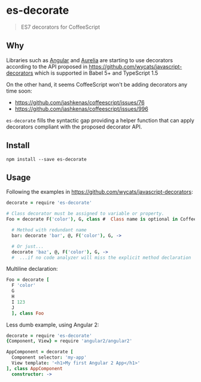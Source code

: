 # es-decorate

> ES7 decorators for CoffeeScript

## Why

Libraries such as
[Angular](https://angular.io/docs/js/latest/api/annotations/)
and
[Aurelia](http://eisenbergeffect.bluespire.com/aurelia-update-with-decorators-ie9-and-more/)
are starting to use decorators according to the API proposed in
https://github.com/wycats/javascript-decorators
which is supported in Babel 5+ and TypeScript 1.5

On the other hand, it seems CoffeeScript
won't be adding decorators any time soon:
- https://github.com/jashkenas/coffeescript/issues/76
- https://github.com/jashkenas/coffeescript/issues/996

`es-decorate` fills the syntactic gap providing a
helper function that can apply decorators compliant
with the proposed decorator API.

## Install

    npm install --save es-decorate

## Usage

Following the examples in https://github.com/wycats/javascript-decorators:

``` coffeescript
decorate = require 'es-decorate'

# Class decorator must be assigned to variable or property.
Foo = decorate F('color'), G, class #  Class name is optional in CoffeeScript

  # Method with redundant name
  bar: decorate 'bar', @, F('color'), G, ->

  # Or just...
  decorate 'baz', @, F('color'), G, ->
  #  ...if no code analyzer will miss the explicit method declaration
```

Multiline declaration:

``` coffeescript
Foo = decorate [
  F 'color'
  G
  H
  I 123
  J
  ], class Foo
```

Less dumb example, using Angular 2:

``` coffeescript
decorate = require 'es-decorate'
{Component, View} = require 'angular2/angular2'

AppComponent = decorate [
  Component selector: 'my-app'
  View template: '<h1>My first Angular 2 App</h1>'
], class AppComponent
  constructor: ->
```
